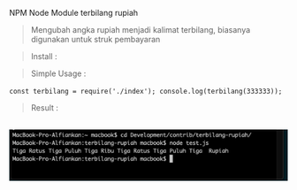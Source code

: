 NPM Node Module terbilang rupiah

> Mengubah angka rupiah menjadi kalimat terbilang, biasanya digunakan untuk struk pembayaran

> Install :

    

> Simple Usage :

`const terbilang = require('./index');
console.log(terbilang(333333));`

> Result : 
<br/>
<img src="console.png" />
<br/>
